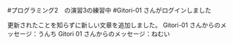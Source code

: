 #プログラミング2　の演習3の練習中
#Gitori-01 さんがログインしました

更新されたことを知らずに新しい文章を追加しました。
Gitori-01 さんからのメッセージ：うんち
Gitori 01 さんからのメッセージ：ねむい